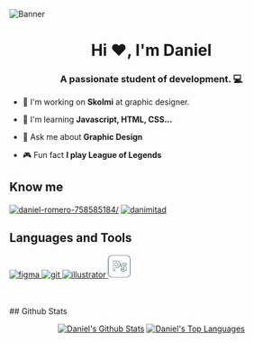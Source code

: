 ![Banner](https://camo.githubusercontent.com/8d7c0efe61a5cf26e3fff771b97c5218fff3876f89c1be36cb76f818865b68a9/68747470733a2f2f63646e612e61727473746174696f6e2e636f6d2f702f6173736574732f696d616765732f696d616765732f3032312f3732302f3932302f6f726967696e616c2f706978656c2d6a6566662d6d6172696f2e6769663f31353732373039343333 "Banner")
<h1 align="center">Hi ❤️, I'm Daniel</h1>
<h3 align="center">A passionate student of development. 💻</h3>

- 🎨 I'm working on **Skolmi** at graphic designer.

- 🌱 I'm learning **Javascript, HTML, CSS...**

- 💬 Ask me about **Graphic Design**

- 🎮 Fun fact **I play League of Legends**

## Know me
<p align="left">
<a href="https://linkedin.com/in/daniel-romero-758585184/" target="blank"><img align="center" src="https://raw.githubusercontent.com/rahuldkjain/github-profile-readme-generator/master/src/images/icons/Social/linked-in-alt.svg" alt="daniel-romero-758585184/" height="30" width="40" /></a> <a href="https://instagram.com/danimitad" target="blank"><img align="center" src="https://raw.githubusercontent.com/rahuldkjain/github-profile-readme-generator/master/src/images/icons/Social/instagram.svg" alt="danimitad" height="30" width="40" /></a>
</p>

## Languages and Tools
<p align="left"> <a href="https://www.figma.com/" target="_blank" rel="noreferrer"> <img src="https://www.vectorlogo.zone/logos/figma/figma-icon.svg" alt="figma" width="40" height="40"/> </a> <a href="https://git-scm.com/" target="_blank" rel="noreferrer"> <img src="https://www.vectorlogo.zone/logos/git-scm/git-scm-icon.svg" alt="git" width="40" height="40"/> </a> <a href="https://www.adobe.com/in/products/illustrator.html" target="_blank" rel="noreferrer"> <img src="https://www.vectorlogo.zone/logos/adobe_illustrator/adobe_illustrator-icon.svg" alt="illustrator" width="40" height="40"/> </a> <a href="https://www.photoshop.com/en" target="_blank" rel="noreferrer"> <img src="https://raw.githubusercontent.com/devicons/devicon/master/icons/photoshop/photoshop-line.svg" alt="photoshop" width="40" height="40"/> </a> </p>
<br />
<br />
## Github Stats

  <br/>
  <p align="center">
    <a href="#"><img alt="Daniel's Github Stats" src="https://github-readme-stats.vercel.app/api?username=Sakhurama&show_icons=true&count_private=true&theme=dark&hide_border=true&bg_color=0D1117" /></a>
  <a href="#"><img alt="Daniel's Top Languages" src="https://github-readme-stats.vercel.app/api/top-langs/?username=Sakhurama&langs_count=8&count_private=true&layout=compact&theme=dark&hide_border=true&bg_color=0D1117" /></a>
  <br/>
  </p>
